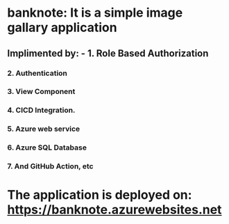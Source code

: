 # banknote: It is a simple image gallary application
## Implimented by: -  1. Role Based Authorization
###                   2. Authentication
###                   3. View Component
###                   4. CICD Integration.
###                   5. Azure web service
###                   6. Azure SQL Database
###                   7. And GitHub Action, etc


# The application is deployed on:   https://banknote.azurewebsites.net
